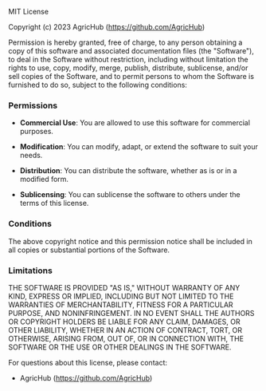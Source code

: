MIT License

Copyright (c) 2023 AgricHub (https://github.com/AgricHub)

Permission is hereby granted, free of charge, to any person obtaining a copy
of this software and associated documentation files (the "Software"), to deal
in the Software without restriction, including without limitation the rights
to use, copy, modify, merge, publish, distribute, sublicense, and/or sell
copies of the Software, and to permit persons to whom the Software is
furnished to do so, subject to the following conditions:

### Permissions

- **Commercial Use**: You are allowed to use this software for commercial purposes.

- **Modification**: You can modify, adapt, or extend the software to suit your needs.

- **Distribution**: You can distribute the software, whether as is or in a modified form.

- **Sublicensing**: You can sublicense the software to others under the terms of this license.

### Conditions

The above copyright notice and this permission notice shall be included in all
copies or substantial portions of the Software.

### Limitations

THE SOFTWARE IS PROVIDED "AS IS," WITHOUT WARRANTY OF ANY KIND, EXPRESS OR
IMPLIED, INCLUDING BUT NOT LIMITED TO THE WARRANTIES OF MERCHANTABILITY,
FITNESS FOR A PARTICULAR PURPOSE, AND NONINFRINGEMENT. IN NO EVENT SHALL THE
AUTHORS OR COPYRIGHT HOLDERS BE LIABLE FOR ANY CLAIM, DAMAGES, OR OTHER
LIABILITY, WHETHER IN AN ACTION OF CONTRACT, TORT, OR OTHERWISE, ARISING FROM,
OUT OF, OR IN CONNECTION WITH, THE SOFTWARE OR THE USE OR OTHER DEALINGS IN THE
SOFTWARE.

For questions about this license, please contact:
- AgricHub (https://github.com/AgricHub)

